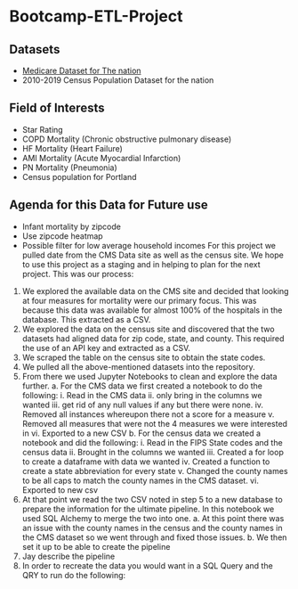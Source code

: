 # Bootcamp-ETL-Project

## Datasets

  - [Medicare Dataset for The nation](Resources/cms_data_2.csv)
  - 2010-2019 Census Population Dataset for the nation

## Field of Interests

  - Star Rating
  - COPD Mortality (Chronic obstructive pulmonary disease)
  - HF Mortality (Heart Failure)
  - AMI Mortality (Acute Myocardial Infarction)
  - PN Mortality (Pneumonia)
  - Census population for Portland

## Agenda for this Data for Future use

  - Infant mortality by zipcode
  - Use zipcode heatmap
  - Possible filter for low average household incomes
  For this project we pulled date from the CMS Data site as well as the census site. We hope to use this project as a staging and in helping to plan for the next project.
This was our process:
1.	We explored the available data on the CMS site and decided that looking at four measures for mortality were our primary focus. This was because this data was available for almost 100% of the hospitals in the database. This extracted as a CSV.
2.	We explored the data on the census site and discovered that the two datasets had aligned data for zip code, state, and county. This required the use of an API key and extracted as a CSV.
3.	We scraped the table on the census site to obtain the state codes.
4.	We pulled all the above-mentioned datasets into the repository.
5.	From there we used Jupyter Notebooks to clean and explore the data further.
a.	For the CMS data we first created a notebook to do the following:
i.	Read in the CMS data
ii.	only bring in the columns we wanted
iii.	get rid of any null values if any but there were none.
iv.	Removed all instances whereupon there not a score for a measure
v.	Removed all measures that were not the 4 measures we were interested in 
vi.	Exported to a new CSV
b.	For the census data we created a notebook and did the following:
i.	Read in the FIPS State codes and the census data
ii.	Brought in the columns we wanted
iii.	Created a for loop to create a dataframe with data we wanted
iv.	Created a function to create a state abbreviation for every state
v.	Changed the county names to be all caps to match the county names in the CMS dataset.
vi.	Exported to new csv
6.	At that point we read the two CSV noted in step 5 to a new database to prepare the information for the ultimate pipeline. In this notebook we used SQL Alchemy to merge the two into one.
a.	At this point there was an issue with the county names in the census and the county names in the CMS dataset so we went through and fixed those issues.
b.	We then set it up to be able to create the pipeline
7.	Jay describe the pipeline
8.	In order to recreate the data you would want in a SQL Query and the QRY to run do the following:
